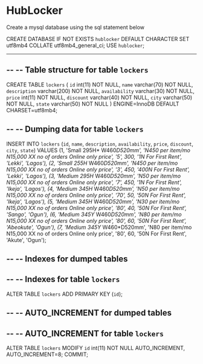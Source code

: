 # HubLocker

Create a mysql database using the sql statement below



CREATE DATABASE IF NOT EXISTS `hublocker` DEFAULT CHARACTER SET utf8mb4 COLLATE utf8mb4_general_ci;
USE `hublocker`;

-- --------------------------------------------------------

--
-- Table structure for table `lockers`
--

CREATE TABLE `lockers` (
  `id` int(11) NOT NULL,
  `name` varchar(70) NOT NULL,
  `description` varchar(200) NOT NULL,
  `availability` varchar(30) NOT NULL,
  `price` int(11) NOT NULL,
  `discount` varchar(40) NOT NULL,
  `city` varchar(50) NOT NULL,
  `state` varchar(50) NOT NULL
) ENGINE=InnoDB DEFAULT CHARSET=utf8mb4;

--
-- Dumping data for table `lockers`
--

INSERT INTO `lockers` (`id`, `name`, `description`, `availability`, `price`, `discount`, `city`, `state`) VALUES
(1, 'Small 295H* W460*D520mm', 'N450 per item/mo N15,000 XX no of orders Online only price', '5', 300, '1N For First Rent', 'Lekki', 'Lagos'),
(2, 'Small 255H* W460*D520mm', 'N450 per item/mo N15,000 XX no of orders Online only price', '3', 450, '400N For First Rent', 'Lekki', 'Lagos'),
(3, 'Medium 295H* W460*D520mm', 'N50 per item/mo N15,000 XX no of orders Online only price', '7', 450, '1N For First Rent', 'Ikeja', 'Lagos'),
(4, 'Medium 345H* W460*D520mm', 'N50 per item/mo N15,000 XX no of orders Online only price', '70', 50, '50N For First Rent', 'Ikeja', 'Lagos'),
(5, 'Medium 345H* W460*D520mm', 'N30 per item/mo N15,000 XX no of orders Online only price', '80', 40, '50N For First Rent', 'Sango', 'Ogun'),
(6, 'Medium 345Y* W460*D520mm', 'N80 per item/mo N15,000 XX no of orders Online only price', '80', 60, '50N For First Rent', 'Abeokute', 'Ogun'),
(7, 'Medium 345Y* W460*D520mm', 'N80 per item/mo N15,000 XX no of orders Online only price', '80', 60, '50N For First Rent', 'Akute', 'Ogun');

--
-- Indexes for dumped tables
--

--
-- Indexes for table `lockers`
--
ALTER TABLE `lockers`
  ADD PRIMARY KEY (`id`);

--
-- AUTO_INCREMENT for dumped tables
--

--
-- AUTO_INCREMENT for table `lockers`
--
ALTER TABLE `lockers`
  MODIFY `id` int(11) NOT NULL AUTO_INCREMENT, AUTO_INCREMENT=8;
COMMIT;


